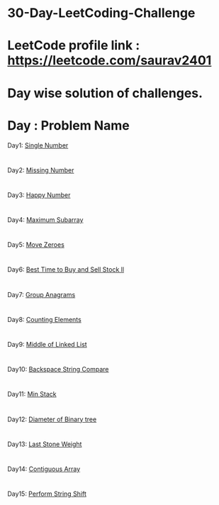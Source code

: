 # 30-Day-LeetCoding-Challenge
# LeetCode profile link : https://leetcode.com/saurav2401
# Day wise solution of challenges. 
# Day : Problem Name
Day1: [Single Number](day_1.py)
#
Day2: [Missing Number](day_2.py)
#
Day3: [Happy Number](day_3.py)
#
Day4: [Maximum Subarray](day_4.py)
#
Day5: [Move Zeroes](day_5.py)
#
Day6: [Best Time to Buy and Sell Stock ll](day_6.py)
#
Day7: [Group Anagrams](day_7.py)
#
Day8: [Counting Elements](day_8.py)
#
Day9: [Middle of Linked List](day_9.py)
#
Day10: [Backspace String Compare](day_10.py)
#
Day11: [Min Stack](day_11.py)
#
Day12: [Diameter of Binary tree](day_12.py)
#
Day13: [Last Stone Weight](day_13.py)
#
Day14: [Contiguous Array](day_14.py)
#
Day15: [Perform String Shift](day_15.py)

